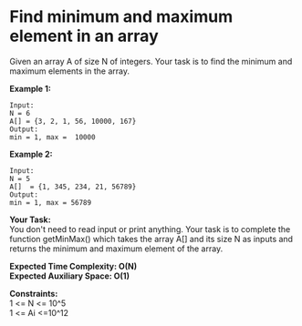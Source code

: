 # Find minimum and maximum element in an array

Given an array A of size N of integers. Your task is to find the minimum and maximum elements in the array.

 

**Example 1:**
```
Input:
N = 6
A[] = {3, 2, 1, 56, 10000, 167}
Output:
min = 1, max =  10000
``` 

**Example 2:**
```
Input:
N = 5
A[]  = {1, 345, 234, 21, 56789}
Output:
min = 1, max = 56789
``` 

**Your Task:** <br>
You don't need to read input or print anything. Your task is to complete the function getMinMax() which takes the array A[] and its size N as inputs and returns the minimum and maximum element of the array.

 

**Expected Time Complexity: O(N)**<br>
**Expected Auxiliary Space: O(1)**

 

**Constraints:**<br>
1 <= N <= 10^5<br>
1 <= Ai <=10^12
